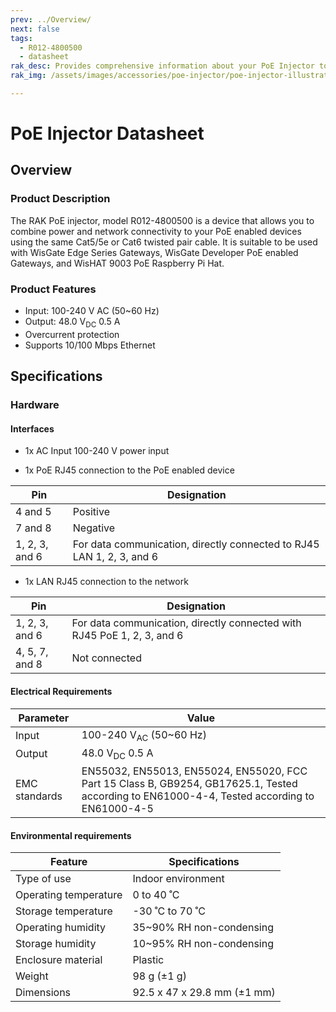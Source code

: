```yaml
---
prev: ../Overview/
next: false
tags:
  - R012-4800500
  - datasheet
rak_desc: Provides comprehensive information about your PoE Injector to help you use it. This information includes technical specifications, characteristics, and requirements.
rak_img: /assets/images/accessories/poe-injector/poe-injector-illustration.png

---
```



# PoE Injector Datasheet

## Overview

### Product Description

The RAK PoE injector, model R012-4800500 is a device that allows you to combine power and network connectivity to your PoE enabled devices using the same Cat5/5e or Cat6 twisted pair cable. It is suitable to be used with WisGate Edge Series Gateways, WisGate Developer PoE enabled Gateways, and WisHAT 9003 PoE Raspberry Pi Hat.

### Product Features

- Input: 100-240&nbsp;V AC (50~60&nbsp;Hz)
- Output: 48.0&nbsp;V<sub>DC</sub> 0.5&nbsp;A 
- Overcurrent protection
- Supports 10/100&nbsp;Mbps Ethernet

## Specifications

<rk-img
  src="/assets/images/accessories/poe-injector/poe-injector-1.svg"
  width="80%"
  caption="PoE Injector Front and Back View"
/>

### Hardware

#### Interfaces

- 1x AC Input 100-240 V power input 

<rk-img
  src="/assets/images/accessories/poe-injector/poe-injector-2.svg"
  width="35%"
  caption="Power Input Interface"
/>


<rk-img
  src="/assets/images/accessories/poe-injector/poe-injector-3.svg"
  width="35%"
  caption="RJ45 PoE and LAN interface and pins"
/>

- 1x PoE RJ45 connection to the PoE enabled device

| Pin            | Designation                                                           |
| -------------- | --------------------------------------------------------------------- |
| 4 and 5        | Positive                                                              |
| 7 and 8        | Negative                                                              |
| 1, 2, 3, and 6 | For data communication, directly connected to RJ45 LAN 1, 2, 3, and 6 |

- 1x LAN RJ45 connection to the network 

| Pin            | Designation                                                             |
| -------------- | ----------------------------------------------------------------------- |
| 1, 2, 3, and 6 | For data communication, directly connected with RJ45 PoE 1, 2, 3, and 6 |
| 4, 5, 7, and 8 | Not connected                                                           |

#### Electrical Requirements

| Parameter     | Value                                                                                                                                        |
| ------------- | -------------------------------------------------------------------------------------------------------------------------------------------- |
| Input         | 100-240&nbsp;V<sub>AC</sub> (50~60&nbsp;Hz)                                                                                                  |
| Output        | 48.0&nbsp;V<sub>DC</sub> 0.5&nbsp;A                                                                                                          |
| EMC standards | EN55032, EN55013, EN55024, EN55020, FCC Part 15 Class B, GB9254, GB17625.1, Tested according to EN61000-4-4, Tested according to EN61000-4-5 |

#### Environmental requirements

| Feature               | Specifications                        |
| --------------------- | ------------------------------------- |
| Type of use           | Indoor environment                    |
| Operating temperature | 0 to 40&nbsp;˚C                       |
| Storage temperature   | -30&nbsp;˚C to 70&nbsp;˚C             |
| Operating humidity    | 35~90% RH non-condensing              |
| Storage humidity      | 10~95% RH non-condensing              |
| Enclosure material    | Plastic                               |
| Weight                | 98&nbsp;g (±1 g)                      |
| Dimensions            | 92.5 x 47 x 29.8&nbsp;mm (±1&nbsp;mm) |

